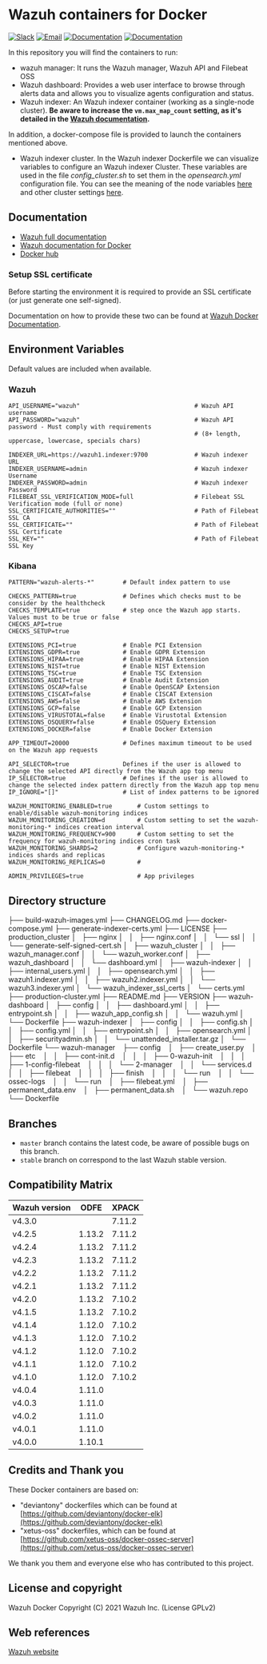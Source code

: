 # Wazuh containers for Docker

[![Slack](https://img.shields.io/badge/slack-join-blue.svg)](https://wazuh.com/community/join-us-on-slack/)
[![Email](https://img.shields.io/badge/email-join-blue.svg)](https://groups.google.com/forum/#!forum/wazuh)
[![Documentation](https://img.shields.io/badge/docs-view-green.svg)](https://documentation.wazuh.com)
[![Documentation](https://img.shields.io/badge/web-view-green.svg)](https://wazuh.com)

In this repository you will find the containers to run:

* wazuh manager: It runs the Wazuh manager, Wazuh API and Filebeat OSS
* Wazuh dashboard: Provides a web user interface to browse through alerts data and allows you to visualize agents configuration and status.
* Wazuh indexer: An Wazuh indexer container (working as a single-node cluster). **Be aware to increase the `vm.max_map_count` setting, as it's detailed in the [Wazuh documentation](https://documentation.wazuh.com/current/docker/wazuh-container.html#increase-max-map-count-on-your-host-linux).**

In addition, a docker-compose file is provided to launch the containers mentioned above.

* Wazuh indexer cluster. In the Wazuh indexer Dockerfile we can visualize variables to configure an Wazuh indexer Cluster. These variables are used in the file *config_cluster.sh* to set them in the *opensearch.yml* configuration file. You can see the meaning of the node variables [here](https://www.elastic.co/guide/en/elasticsearch/reference/current/modules-node.html) and other cluster settings [here](https://github.com/elastic/elasticsearch/blob/master/distribution/src/config/elasticsearch.yml).

## Documentation

* [Wazuh full documentation](http://documentation.wazuh.com)
* [Wazuh documentation for Docker](https://documentation.wazuh.com/current/docker/index.html)
* [Docker hub](https://hub.docker.com/u/wazuh)


### Setup SSL certificate

Before starting the environment it is required to provide an SSL certificate (or just generate one self-signed).

Documentation on how to provide these two can be found at [Wazuh Docker Documentation](https://documentation.wazuh.com/current/docker/wazuh-container.html#production-deployment).


## Environment Variables

Default values are included when available.

### Wazuh
```
API_USERNAME="wazuh"                                # Wazuh API username
API_PASSWORD="wazuh"                                # Wazuh API password - Must comply with requirements
                                                    # (8+ length, uppercase, lowercase, specials chars)

INDEXER_URL=https://wazuh1.indexer:9700             # Wazuh indexer URL
INDEXER_USERNAME=admin                              # Wazuh indexer Username
INDEXER_PASSWORD=admin                              # Wazuh indexer Password
FILEBEAT_SSL_VERIFICATION_MODE=full                 # Filebeat SSL Verification mode (full or none)
SSL_CERTIFICATE_AUTHORITIES=""                      # Path of Filebeat SSL CA
SSL_CERTIFICATE=""                                  # Path of Filebeat SSL Certificate
SSL_KEY=""                                          # Path of Filebeat SSL Key
```

### Kibana
```
PATTERN="wazuh-alerts-*"        # Default index pattern to use

CHECKS_PATTERN=true             # Defines which checks must to be consider by the healthcheck
CHECKS_TEMPLATE=true            # step once the Wazuh app starts. Values must to be true or false
CHECKS_API=true
CHECKS_SETUP=true

EXTENSIONS_PCI=true             # Enable PCI Extension
EXTENSIONS_GDPR=true            # Enable GDPR Extension
EXTENSIONS_HIPAA=true           # Enable HIPAA Extension
EXTENSIONS_NIST=true            # Enable NIST Extension
EXTENSIONS_TSC=true             # Enable TSC Extension
EXTENSIONS_AUDIT=true           # Enable Audit Extension
EXTENSIONS_OSCAP=false          # Enable OpenSCAP Extension
EXTENSIONS_CISCAT=false         # Enable CISCAT Extension
EXTENSIONS_AWS=false            # Enable AWS Extension
EXTENSIONS_GCP=false            # Enable GCP Extension
EXTENSIONS_VIRUSTOTAL=false     # Enable Virustotal Extension
EXTENSIONS_OSQUERY=false        # Enable OSQuery Extension
EXTENSIONS_DOCKER=false         # Enable Docker Extension

APP_TIMEOUT=20000               # Defines maximum timeout to be used on the Wazuh app requests

API_SELECTOR=true               Defines if the user is allowed to change the selected API directly from the Wazuh app top menu
IP_SELECTOR=true                # Defines if the user is allowed to change the selected index pattern directly from the Wazuh app top menu
IP_IGNORE="[]"                  # List of index patterns to be ignored

WAZUH_MONITORING_ENABLED=true       # Custom settings to enable/disable wazuh-monitoring indices
WAZUH_MONITORING_CREATION=d         # Custom setting to set the wazuh-monitoring-* indices creation interval
WAZUH_MONITORING_FREQUENCY=900      # Custom setting to set the frequency for wazuh-monitoring indices cron task
WAZUH_MONITORING_SHARDS=2           # Configure wazuh-monitoring-* indices shards and replicas
WAZUH_MONITORING_REPLICAS=0         #

ADMIN_PRIVILEGES=true               # App privileges
```

## Directory structure

├── build-wazuh-images.yml
├── CHANGELOG.md
├── docker-compose.yml
├── generate-indexer-certs.yml
├── LICENSE
├── production_cluster
│   ├── nginx
│   │   ├── nginx.conf
│   │   └── ssl
│   │       └── generate-self-signed-cert.sh
│   ├── wazuh_cluster
│   │   ├── wazuh_manager.conf
│   │   └── wazuh_worker.conf
│   ├── wazuh_dashboard
│   │   └── dashboard.yml
│   ├── wazuh-indexer
│   │   ├── internal_users.yml
│   │   ├── opensearch.yml
│   │   ├── wazuh1.indexer.yml
│   │   ├── wazuh2.indexer.yml
│   │   └── wazuh3.indexer.yml
│   └── wazuh_indexer_ssl_certs
│       └── certs.yml
├── production-cluster.yml
├── README.md
├── VERSION
├── wazuh-dashboard
│   ├── config
│   │   ├── dashboard.yml
│   │   ├── entrypoint.sh
│   │   ├── wazuh_app_config.sh
│   │   └── wazuh.yml
│   └── Dockerfile
├── wazuh-indexer
│   ├── config
│   │   ├── config.sh
│   │   ├── config.yml
│   │   ├── entrypoint.sh
│   │   ├── opensearch.yml
│   │   ├── securityadmin.sh
│   │   └── unattended_installer.tar.gz
│   └── Dockerfile
└── wazuh-manager
    ├── config
    │   ├── create_user.py
    │   ├── etc
    │   │   ├── cont-init.d
    │   │   │   ├── 0-wazuh-init
    │   │   │   ├── 1-config-filebeat
    │   │   │   └── 2-manager
    │   │   └── services.d
    │   │       ├── filebeat
    │   │       │   ├── finish
    │   │       │   └── run
    │   │       └── ossec-logs
    │   │           └── run
    │   ├── filebeat.yml
    │   ├── permanent_data.env
    │   ├── permanent_data.sh
    │   └── wazuh.repo
    └── Dockerfile


## Branches

* `master` branch contains the latest code, be aware of possible bugs on this branch.
* `stable` branch on correspond to the last Wazuh stable version.

## Compatibility Matrix

| Wazuh version | ODFE    | XPACK  |
|---------------|---------|--------|
| v4.3.0        |         | 7.11.2 |
| v4.2.5        | 1.13.2  | 7.11.2 |
| v4.2.4        | 1.13.2  | 7.11.2 |
| v4.2.3        | 1.13.2  | 7.11.2 |
| v4.2.2        | 1.13.2  | 7.11.2 |
| v4.2.1        | 1.13.2  | 7.11.2 |
| v4.2.0        | 1.13.2  | 7.10.2 |
| v4.1.5        | 1.13.2  | 7.10.2 |
| v4.1.4        | 1.12.0  | 7.10.2 |
| v4.1.3        | 1.12.0  | 7.10.2 |
| v4.1.2        | 1.12.0  | 7.10.2 |
| v4.1.1        | 1.12.0  | 7.10.2 |
| v4.1.0        | 1.12.0  | 7.10.2 |
| v4.0.4        | 1.11.0  |        |
| v4.0.3        | 1.11.0  |        |
| v4.0.2        | 1.11.0  |        |
| v4.0.1        | 1.11.0  |        |
| v4.0.0        | 1.10.1  |        |

## Credits and Thank you

These Docker containers are based on:

*  "deviantony" dockerfiles which can be found at [https://github.com/deviantony/docker-elk](https://github.com/deviantony/docker-elk)
*  "xetus-oss" dockerfiles, which can be found at [https://github.com/xetus-oss/docker-ossec-server](https://github.com/xetus-oss/docker-ossec-server)

We thank you them and everyone else who has contributed to this project.

## License and copyright

Wazuh Docker Copyright (C) 2021 Wazuh Inc. (License GPLv2)

## Web references

[Wazuh website](http://wazuh.com)
